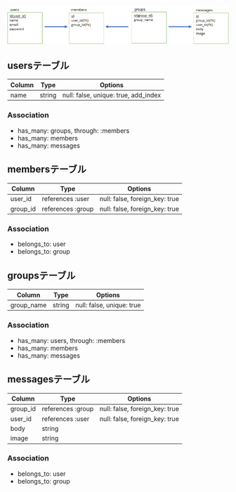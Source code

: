 ![readme](readme.png)

## usersテーブル	
|Column|Type|Options|	
|-------|----|-------|	
name|string|null: false, unique: true, add_index
	
### Association	
-  has_many: groups, through: :members
-  has_many: members
-  has_many: messages
	
	
## membersテーブル	
|Column|Type|Options|	
|-------|----|-------|	
user_id|references :user|null: false, foreign_key: true	
group_id|references :group|null: false, foreign_key: true	
	
### Association	
- belongs_to: user
- belongs_to: group
	
	
## groupsテーブル	
|Column|Type|Options|	
|-------|----|-------|	
group_name|string|null: false, unique: true	
	
### Association	
-  has_many: users, through: :members
-  has_many: members
-  has_many: messages
	
	
## messagesテーブル	
|Column|Type|Options|	
|-------|----|-------|	
group_id|references :group|null: false, foreign_key: true	
user_id|references :user|null: false, foreign_key: true	
body|string|	
image|string|	
	
### Association	
-  belongs_to: user
-  belongs_to: group
